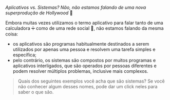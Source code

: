 _Aplicativos vs. Sistemas? Não, não estamos falando de uma nova superprodução de Hollywood_  :movie_camera:

Embora muitas vezes utilizamos o termo aplicativo para falar tanto de uma calculadora :heavy_division_sign: como de uma rede social :busts_in_silhouette:, não estamos falando da mesma coisa:

* os aplicativos são  programas habitualmente destinados a serem utilizados por apenas uma pessoa e resolvem uma tarefa simples e específica;
* pelo contrário, os sistemas são compostos por muitos programas e aplicativos interligados, que são operados por pessoas diferentes e podem resolver múltiplos problemas, inclusive mais complexos.

> Quais dos seguintes exemplos você acha que são sistemas?
> Se você não conhecer algum desses nomes, pode dar um click neles para saber o que são.